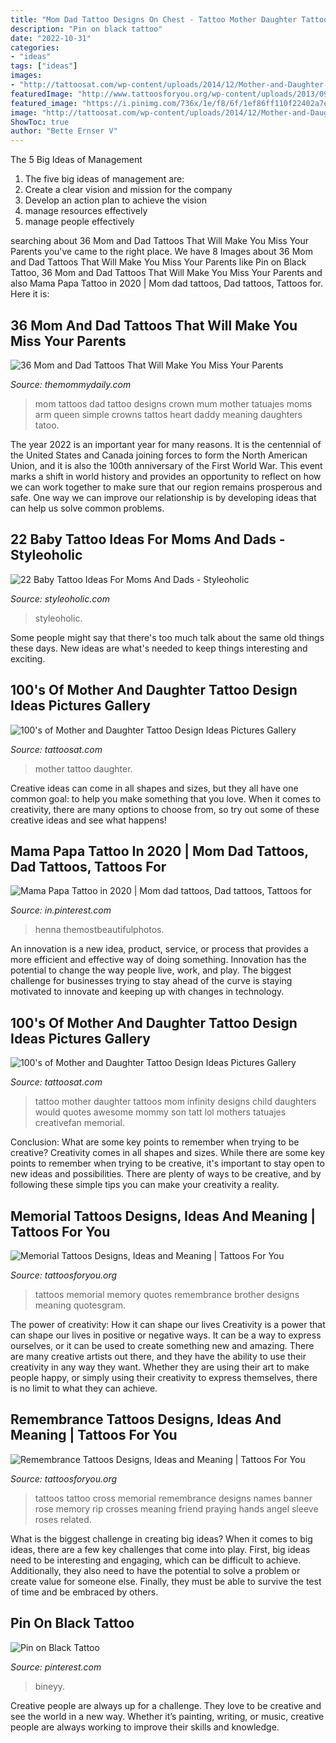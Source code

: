 ```yaml
---
title: "Mom Dad Tattoo Designs On Chest - Tattoo Mother Daughter Tattoos Mom Infinity Designs Child Daughters Would Quotes Awesome Mommy Son Tatt Lol Mothers Tatuajes Creativefan Memorial"
description: "Pin on black tattoo"
date: "2022-10-31"
categories:
- "ideas"
tags: ["ideas"]
images:
- "http://tattoosat.com/wp-content/uploads/2014/12/Mother-and-Daughter-5.jpg"
featuredImage: "http://www.tattoosforyou.org/wp-content/uploads/2013/09/Memory-Tattoos.jpg"
featured_image: "https://i.pinimg.com/736x/1e/f8/6f/1ef86ff110f22402a7e1fec2eb7db722.jpg"
image: "http://tattoosat.com/wp-content/uploads/2014/12/Mother-and-Daughter-5.jpg"
ShowToc: true
author: "Bette Ernser V"
---
```



The 5 Big Ideas of Management
1. The five big ideas of management are: 
1. Create a clear vision and mission for the company 
2. Develop an action plan to achieve the vision 
3. manage resources effectively 
4. manage people effectively 

	

		
searching about 36 Mom and Dad Tattoos That Will Make You Miss Your Parents you've came to the right place. We have 8 Images about 36 Mom and Dad Tattoos That Will Make You Miss Your Parents like Pin on Black Tattoo, 36 Mom and Dad Tattoos That Will Make You Miss Your Parents and also Mama Papa Tattoo in 2020 | Mom dad tattoos, Dad tattoos, Tattoos for. Here it is:
		
    
## 36 Mom And Dad Tattoos That Will Make You Miss Your Parents

<img loading=lazy src="http://themommydaily.com/wp-content/uploads/2020/03/mom-and-dad-tattoos-16-1.jpg" onerror="this.onerror=null;this.src='https://tse3.mm.bing.net/th?id=OIP.F077Ii-a4QomlUMgptO1bwHaJ4&amp;pid=15.1';" alt="36 Mom and Dad Tattoos That Will Make You Miss Your Parents">

_Source: themommydaily.com_

>mom tattoos dad tattoo designs crown mum mother tatuajes moms arm queen simple crowns tattos heart daddy meaning daughters tatoo. 

	

The year 2022 is an important year for many reasons. It is the centennial of the United States and Canada joining forces to form the North American Union, and it is also the 100th anniversary of the First World War. This event marks a shift in world history and provides an opportunity to reflect on how we can work together to make sure that our region remains prosperous and safe. One way we can improve our relationship is by developing ideas that can help us solve common problems.

    
## 22 Baby Tattoo Ideas For Moms And Dads - Styleoholic

<img loading=lazy src="https://i.styleoholic.com/2017/01/Father-and-child-tattoo-on-the-arm.jpg" onerror="this.onerror=null;this.src='https://tse4.mm.bing.net/th?id=OIP.UjrGzzSfGrKRyKo2UM15QgAAAA&amp;pid=15.1';" alt="22 Baby Tattoo Ideas For Moms And Dads - Styleoholic">

_Source: styleoholic.com_

>styleoholic. 

	

Some people might say that there's too much talk about the same old things these days. New ideas are what's needed to keep things interesting and exciting.

    
## 100&#039;s Of Mother And Daughter Tattoo Design Ideas Pictures Gallery

<img loading=lazy src="https://tattoosat.com/wp-content/uploads/2014/12/Mother-and-Daughter-10.jpg" onerror="this.onerror=null;this.src='https://tse4.mm.bing.net/th?id=OIP.TXW5KWOJKdIFB5dvJgwH1QHaJ4&amp;pid=15.1';" alt="100&#039;s of Mother and Daughter Tattoo Design Ideas Pictures Gallery">

_Source: tattoosat.com_

>mother tattoo daughter. 

	

Creative ideas can come in all shapes and sizes, but they all have one common goal: to help you make something that you love. When it comes to creativity, there are many options to choose from, so try out some of these creative ideas and see what happens!

    
## Mama Papa Tattoo In 2020 | Mom Dad Tattoos, Dad Tattoos, Tattoos For

<img loading=lazy src="https://i.pinimg.com/736x/1e/f8/6f/1ef86ff110f22402a7e1fec2eb7db722.jpg" onerror="this.onerror=null;this.src='https://tse2.mm.bing.net/th?id=OIP.zkyql9x_USxXP3QzmpKKbAHaJ3&amp;pid=15.1';" alt="Mama Papa Tattoo in 2020 | Mom dad tattoos, Dad tattoos, Tattoos for">

_Source: in.pinterest.com_

>henna themostbeautifulphotos. 

	

An innovation is a new idea, product, service, or process that provides a more efficient and effective way of doing something. Innovation has the potential to change the way people live, work, and play. The biggest challenge for businesses trying to stay ahead of the curve is staying motivated to innovate and keeping up with changes in technology.

    
## 100&#039;s Of Mother And Daughter Tattoo Design Ideas Pictures Gallery

<img loading=lazy src="http://tattoosat.com/wp-content/uploads/2014/12/Mother-and-Daughter-5.jpg" onerror="this.onerror=null;this.src='https://tse2.mm.bing.net/th?id=OIP.rNomLPn84yYbiiGLvZiwXgHaJ4&amp;pid=15.1';" alt="100&#039;s of Mother and Daughter Tattoo Design Ideas Pictures Gallery">

_Source: tattoosat.com_

>tattoo mother daughter tattoos mom infinity designs child daughters would quotes awesome mommy son tatt lol mothers tatuajes creativefan memorial. 

	

Conclusion: What are some key points to remember when trying to be creative?
Creativity comes in all shapes and sizes. While there are some key points to remember when trying to be creative, it's important to stay open to new ideas and possibilities. There are plenty of ways to be creative, and by following these simple tips you can make your creativity a reality.

    
## Memorial Tattoos Designs, Ideas And Meaning | Tattoos For You

<img loading=lazy src="http://www.tattoosforyou.org/wp-content/uploads/2013/09/Memory-Tattoos.jpg" onerror="this.onerror=null;this.src='https://tse4.mm.bing.net/th?id=OIP.2G3m8Gd8v3K5JWT_Hw4llAHaJ4&amp;pid=15.1';" alt="Memorial Tattoos Designs, Ideas and Meaning | Tattoos For You">

_Source: tattoosforyou.org_

>tattoos memorial memory quotes remembrance brother designs meaning quotesgram. 

	

The power of creativity: How it can shape our lives
Creativity is a power that can shape our lives in positive or negative ways. It can be a way to express ourselves, or it can be used to create something new and amazing. There are many creative artists out there, and they have the ability to use their creativity in any way they want. Whether they are using their art to make people happy, or simply using their creativity to express themselves, there is no limit to what they can achieve.

    
## Remembrance Tattoos Designs, Ideas And Meaning | Tattoos For You

<img loading=lazy src="https://www.tattoosforyou.org/wp-content/uploads/2016/05/Remembrance-Cross-Tattoos.jpg" onerror="this.onerror=null;this.src='https://tse2.mm.bing.net/th?id=OIP.25tIWqoF7Ej_wJE8Axgg4AHaJ4&amp;pid=15.1';" alt="Remembrance Tattoos Designs, Ideas and Meaning | Tattoos For You">

_Source: tattoosforyou.org_

>tattoos tattoo cross memorial remembrance designs names banner rose memory rip crosses meaning friend praying hands angel sleeve roses related. 

	

What is the biggest challenge in creating big ideas?
When it comes to big ideas, there are a few key challenges that come into play. First, big ideas need to be interesting and engaging, which can be difficult to achieve. Additionally, they also need to have the potential to solve a problem or create value for someone else. Finally, they must be able to survive the test of time and be embraced by others.

    
## Pin On Black Tattoo

<img loading=lazy src="https://i.pinimg.com/736x/e6/cd/ae/e6cdaeaed6f5ed4a037d2bd80de039e8.jpg" onerror="this.onerror=null;this.src='https://tse2.mm.bing.net/th?id=OIP.YJ3LTuK7rAsz2mqwtf8qxAHaQJ&amp;pid=15.1';" alt="Pin on Black Tattoo">

_Source: pinterest.com_

>bineyy. 

	

Creative people are always up for a challenge. They love to be creative and see the world in a new way. Whether it’s painting, writing, or music, creative people are always working to improve their skills and knowledge.

